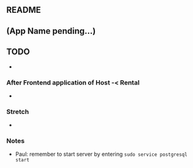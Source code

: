 ## README

## (App Name pending...)

## TODO
- 

### After Frontend application of Host -< Rental
- 

### Stretch
- 

### Notes
- Paul: remember to start server by entering ```sudo service postgresql start```
